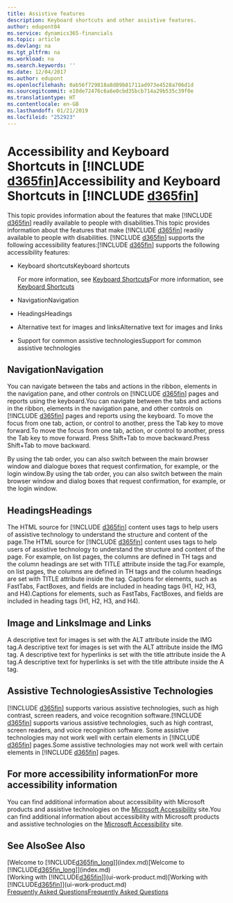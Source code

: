 ```yaml
---
title: Assistive features
description: Keyboard shortcuts and other assistive features.
author: edupont04
ms.service: dynamics365-financials
ms.topic: article
ms.devlang: na
ms.tgt_pltfrm: na
ms.workload: na
ms.search.keywords: ''
ms.date: 12/04/2017
ms.author: edupont
ms.openlocfilehash: 0ab56f729818a8d89b81711ad973e4528a706d1d
ms.sourcegitcommit: e10de72476c6a6e0cbd35bcb714a29b535c39f0e
ms.translationtype: HT
ms.contentlocale: en-GB
ms.lasthandoff: 01/21/2019
ms.locfileid: "252923"
---
```

# <a name="accessibility-and-keyboard-shortcuts-in-include-d365finincludesd365finmdmd"></a><span data-ttu-id="f2083-103">Accessibility and Keyboard Shortcuts in [!INCLUDE [d365fin](includes/d365fin_md.md)]</span><span class="sxs-lookup"><span data-stu-id="f2083-103">Accessibility and Keyboard Shortcuts in [!INCLUDE [d365fin](includes/d365fin_md.md)]</span></span>
<span data-ttu-id="f2083-104">This topic provides information about the features that make [!INCLUDE [d365fin](includes/d365fin_md.md)] readily available to people with disabilities.</span><span class="sxs-lookup"><span data-stu-id="f2083-104">This topic provides information about the features that make [!INCLUDE [d365fin](includes/d365fin_md.md)] readily available to people with disabilities.</span></span> <span data-ttu-id="f2083-105">[!INCLUDE [d365fin](includes/d365fin_md.md)] supports the following accessibility features:</span><span class="sxs-lookup"><span data-stu-id="f2083-105">[!INCLUDE [d365fin](includes/d365fin_md.md)] supports the following accessibility features:</span></span>  

-   <span data-ttu-id="f2083-106">Keyboard shortcuts</span><span class="sxs-lookup"><span data-stu-id="f2083-106">Keyboard shortcuts</span></span>

    <span data-ttu-id="f2083-107">For more information, see [Keyboard Shortcuts](keyboard-shortcuts.md)</span><span class="sxs-lookup"><span data-stu-id="f2083-107">For more information, see [Keyboard Shortcuts](keyboard-shortcuts.md)</span></span>

-   <span data-ttu-id="f2083-108">Navigation</span><span class="sxs-lookup"><span data-stu-id="f2083-108">Navigation</span></span>  

-   <span data-ttu-id="f2083-109">Headings</span><span class="sxs-lookup"><span data-stu-id="f2083-109">Headings</span></span>  

-   <span data-ttu-id="f2083-110">Alternative text for images and links</span><span class="sxs-lookup"><span data-stu-id="f2083-110">Alternative text for images and links</span></span>  

-   <span data-ttu-id="f2083-111">Support for common assistive technologies</span><span class="sxs-lookup"><span data-stu-id="f2083-111">Support for common assistive technologies</span></span>  

<!-- moved to separate article
##  <a name="Keyboard"></a> Keyboard Shortcuts in the browser
 [!INCLUDE[d365fin](includes/d365fin_md.md)] supports the keyboard shortcuts that are supported by most web browsers. The keyboard shortcuts described here refer to the U.S. keyboard layout. The layout of the keys on other keyboards may not correspond exactly to the keys on a U.S. keyboard.  

|To do this|Press|  
|----------------|-----------|  
|To move focus to the next or previous control or element on a page, such as buttons, fields, or items in a list.|Tab, Shift+Tab|  
|To enable or access the element or control that is in focus.|Enter|  
|To scroll items up and down in a list.|Up Arrow, Down Arrow|  
|To scroll columns of an item left and right in a list.|Left Arrow, Right Arrow|  
|To open a drop-down list or look up a value for a field.|Alt+Down Arrow|  
|To move focus to the next element outside the list.|Ctrl + Enter|  
|To see the transactions that resulted in a calculated value in a field.|Alt+Right Arrow|  

-->

##  <a name="Navigation"></a> <span data-ttu-id="f2083-112">Navigation</span><span class="sxs-lookup"><span data-stu-id="f2083-112">Navigation</span></span>  
 <span data-ttu-id="f2083-113">You can navigate between the tabs and actions in the ribbon, elements in the navigation pane, and other controls on [!INCLUDE [d365fin](includes/d365fin_md.md)] pages and reports using the keyboard.</span><span class="sxs-lookup"><span data-stu-id="f2083-113">You can navigate between the tabs and actions in the ribbon, elements in the navigation pane, and other controls on [!INCLUDE [d365fin](includes/d365fin_md.md)] pages and reports using the keyboard.</span></span> <span data-ttu-id="f2083-114">To move the focus from one tab, action, or control to another, press the Tab key to move forward.</span><span class="sxs-lookup"><span data-stu-id="f2083-114">To move the focus from one tab, action, or control to another, press the Tab key to move forward.</span></span> <span data-ttu-id="f2083-115">Press Shift+Tab to move backward.</span><span class="sxs-lookup"><span data-stu-id="f2083-115">Press Shift+Tab to move backward.</span></span>  

 <span data-ttu-id="f2083-116">By using the tab order, you can also switch between the main browser window and dialogue boxes that request confirmation, for example, or the login window.</span><span class="sxs-lookup"><span data-stu-id="f2083-116">By using the tab order, you can also switch between the main browser window and dialog boxes that request confirmation, for example, or the login window.</span></span>  

##  <a name="Headings"></a> <span data-ttu-id="f2083-117">Headings</span><span class="sxs-lookup"><span data-stu-id="f2083-117">Headings</span></span>  
 <span data-ttu-id="f2083-118">The HTML source for [!INCLUDE [d365fin](includes/d365fin_md.md)] content uses tags to help users of assistive technology to understand the structure and content of the page.</span><span class="sxs-lookup"><span data-stu-id="f2083-118">The HTML source for [!INCLUDE [d365fin](includes/d365fin_md.md)] content uses tags to help users of assistive technology to understand the structure and content of the page.</span></span> <span data-ttu-id="f2083-119">For example, on list pages, the columns are defined in TH tags and the column headings are set with TITLE attribute inside the tag.</span><span class="sxs-lookup"><span data-stu-id="f2083-119">For example, on list pages, the columns are defined in TH tags and the column headings are set with TITLE attribute inside the tag.</span></span> <span data-ttu-id="f2083-120">Captions for elements, such as FastTabs, FactBoxes, and fields are included in heading tags (H1, H2, H3, and H4).</span><span class="sxs-lookup"><span data-stu-id="f2083-120">Captions for elements, such as FastTabs, FactBoxes, and fields are included in heading tags (H1, H2, H3, and H4).</span></span>  

##  <a name="Images"></a> <span data-ttu-id="f2083-121">Image and Links</span><span class="sxs-lookup"><span data-stu-id="f2083-121">Image and Links</span></span>  
 <span data-ttu-id="f2083-122">A descriptive text for images is set with the ALT attribute inside the IMG tag.</span><span class="sxs-lookup"><span data-stu-id="f2083-122">A descriptive text for images is set with the ALT attribute inside the IMG tag.</span></span> <span data-ttu-id="f2083-123">A descriptive text for hyperlinks is set with the title attribute inside the A tag.</span><span class="sxs-lookup"><span data-stu-id="f2083-123">A descriptive text for hyperlinks is set with the title attribute inside the A tag.</span></span>  

##  <a name="AssistiveTech"></a> <span data-ttu-id="f2083-124">Assistive Technologies</span><span class="sxs-lookup"><span data-stu-id="f2083-124">Assistive Technologies</span></span>  
<span data-ttu-id="f2083-125">[!INCLUDE [d365fin](includes/d365fin_md.md)] supports various assistive technologies, such as high contrast, screen readers, and voice recognition software.</span><span class="sxs-lookup"><span data-stu-id="f2083-125">[!INCLUDE [d365fin](includes/d365fin_md.md)] supports various assistive technologies, such as high contrast, screen readers, and voice recognition software.</span></span> <span data-ttu-id="f2083-126">Some assistive technologies may not work well with certain elements in [!INCLUDE [d365fin](includes/d365fin_md.md)] pages.</span><span class="sxs-lookup"><span data-stu-id="f2083-126">Some assistive technologies may not work well with certain elements in [!INCLUDE [d365fin](includes/d365fin_md.md)] pages.</span></span>  

## <a name="for-more-accessibility-information"></a><span data-ttu-id="f2083-127">For more accessibility information</span><span class="sxs-lookup"><span data-stu-id="f2083-127">For more accessibility information</span></span>  
<span data-ttu-id="f2083-128">You can find additional information about accessibility with Microsoft products and assistive technologies on the [Microsoft Accessibility](http://go.microsoft.com/fwlink/?LinkId=262160) site.</span><span class="sxs-lookup"><span data-stu-id="f2083-128">You can find additional information about accessibility with Microsoft products and assistive technologies on the [Microsoft Accessibility](http://go.microsoft.com/fwlink/?LinkId=262160) site.</span></span>

## <a name="see-also"></a><span data-ttu-id="f2083-129">See Also</span><span class="sxs-lookup"><span data-stu-id="f2083-129">See Also</span></span>
<span data-ttu-id="f2083-130">[Welcome to [!INCLUDE[d365fin_long](includes/d365fin_long_md.md)]](index.md)</span><span class="sxs-lookup"><span data-stu-id="f2083-130">[Welcome to [!INCLUDE[d365fin_long](includes/d365fin_long_md.md)]](index.md)</span></span>  
<span data-ttu-id="f2083-131">[Working with [!INCLUDE[d365fin](includes/d365fin_md.md)]](ui-work-product.md)</span><span class="sxs-lookup"><span data-stu-id="f2083-131">[Working with [!INCLUDE[d365fin](includes/d365fin_md.md)]](ui-work-product.md)</span></span>  
[<span data-ttu-id="f2083-132">Frequently Asked Questions</span><span class="sxs-lookup"><span data-stu-id="f2083-132">Frequently Asked Questions</span></span>](across-faq.md)  
